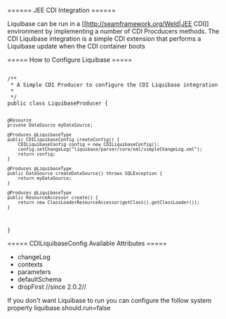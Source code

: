 ====== JEE CDI Integration ======

Liquibase can be run in a [[http://seamframework.org/Weld|JEE CDI]] environment by implementing a number of CDI Procducers methods. The CDI Liquibase integration is a simple CDI extension that performs a Liquibase update when the CDI container boots



===== How to Configure Liquibase =====

<code java>
/**
 * A Simple CDI Producer to configure the CDI Liquibase integration
 *
 */
public class LiquibaseProducer {

    @Resource
    private DataSource myDataSource;

    @Produces @LiquibaseType
    public CDILiquibaseConfig createConfig() {
        CDILiquibaseConfig config = new CDILiquibaseConfig();
        config.setChangeLog("liquibase/parser/core/xml/simpleChangeLog.xml");
        return config;
    }

    @Produces @LiquibaseType
    public DataSource createDataSource() throws SQLException {
        return myDataSource;
    }

    @Produces @LiquibaseType
    public ResourceAccessor create() {
        return new ClassLoaderResourceAccessor(getClass().getClassLoader());
    }

}
</code>


===== CDILiquibaseConfig Available Attributes =====

  * changeLog
  * contexts
  * parameters
  * defaultSchema
  * dropFirst //since 2.0.2//

If you don't want Liquibase to run you can configure the follow system property liquibase.should.run=false
